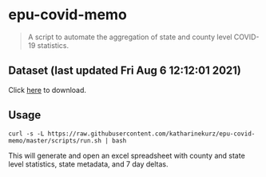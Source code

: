 # epu-covid-memo

> A script to automate the aggregation of state and county level COVID-19 statistics.

<!-- tmpl start -->

## Dataset (last updated Fri Aug  6 12:12:01 2021)

Click [here](https://covid-artifacts.s3.amazonaws.com/records/2021-8-6-121159-covid_artifact.xls) to download.

<!-- tmpl end -->

## Usage

```
curl -s -L https://raw.githubusercontent.com/katharinekurz/epu-covid-memo/master/scripts/run.sh | bash
```

This will generate and open an excel spreadsheet with county and state level statistics, state metadata, and 7 day deltas.